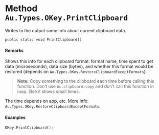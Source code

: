 # Method `Au.Types.OKey.PrintClipboard`

Writes to the output some info about current clipboard data.

```
public static void PrintClipboard()
```

#### Remarks

Shows this info for each clipboard format: format name, time spent to get data (microseconds), data size (bytes), and whether this format would be restored (depends on `Au.Types.OKey.RestoreClipboardExceptFormats`).

> **Note:**
> Copy something to the clipboard each time before calling this function. Don't use `Au.clipboard.copy` and don't call this function in loop. Else it shows small times.

The time depends on app, etc. More info: `Au.Types.OKey.RestoreClipboardExceptFormats`.

#### Examples

```
OKey.PrintClipboard();
```